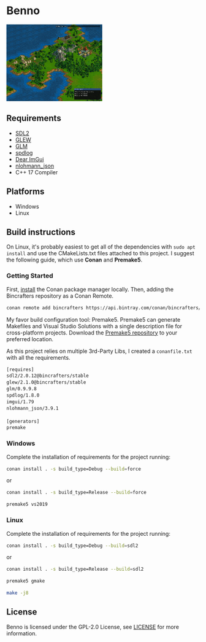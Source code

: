 # Benno

<img src="https://github.com/stwe/Benno/blob/master/Benno/res/devLog/20112020.png" width="250" height="200" />

## Requirements

- [SDL2](https://www.libsdl.org/download-2.0.php)
- [GLEW](http://glew.sourceforge.net/)
- [GLM](https://glm.g-truc.net/0.9.9/index.html)
- [spdlog](https://github.com/gabime/spdlog)
- [Dear ImGui](https://github.com/ocornut/imgui)
- [nlohmann_json](https://github.com/nlohmann/json)
- C++ 17 Compiler

## Platforms

- Windows
- Linux

## Build instructions

On Linux, it's probably easiest to get all of the dependencies with `sudo apt install` and use the CMakeLists.txt files attached to this project. I suggest the following guide, which use **Conan** and **Premake5**.

### Getting Started

First, [install](https://docs.conan.io/en/latest/installation.html) the Conan package manager locally. Then, adding the Bincrafters repository as a Conan Remote.

```bash
conan remote add bincrafters https://api.bintray.com/conan/bincrafters/public-conan
```

My favor build configuration tool: Premake5. Premake5 can generate Makefiles and Visual Studio Solutions with a single description file for cross-platform projects. Download the [Premake5 repository](https://premake.github.io/download.html) to your preferred location.

As this project relies on multiple 3rd-Party Libs, I created a `conanfile.txt` with all the requirements.

```txt
[requires]
sdl2/2.0.12@bincrafters/stable
glew/2.1.0@bincrafters/stable
glm/0.9.9.8
spdlog/1.8.0
imgui/1.79
nlohmann_json/3.9.1

[generators]
premake
```

### Windows

Complete the installation of requirements for the project running:

```bash
conan install . -s build_type=Debug --build=force
```

or

```bash
conan install . -s build_type=Release --build=force
```

```bash
premake5 vs2019
```

### Linux

Complete the installation of requirements for the project running:

```bash
conan install . -s build_type=Debug --build=sdl2
```

or

```bash
conan install . -s build_type=Release --build=sdl2
```

```bash
premake5 gmake
```

```bash
make -j8
```

## License

Benno is licensed under the GPL-2.0 License, see [LICENSE](https://github.com/stwe/Benno/blob/master/LICENSE) for more information.
